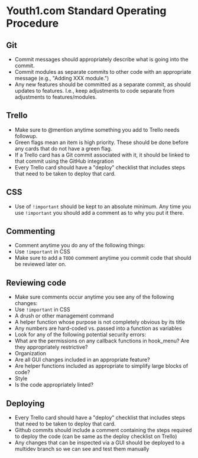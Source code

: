 Youth1.com Standard Operating Procedure
===

Git
---
* Commit messages should appropriately describe what is going into the commit.
* Commit modules as separate commits to other code with an appropriate message (e.g., "Adding XXX module.")
* Any new features should be committed as a separate commit, as should updates to features. I.e., keep adjustments to code separate from adjustments to features/modules.

Trello
---
* Make sure to @mention anytime something you add to Trello needs followup.
* Green flags mean an item is high priority. These should be done before any cards that do not have a green flag.
* If a Trello card has a Git commit associated with it, it should be linked to that commit using the GitHub integration
* Every Trello card should have a "deploy" checklist that includes steps that need to be taken to deploy that card.

CSS
---
* Use of `!important` should be kept to an absolute minimum. Any time you use `!important` you should add a comment as to why you put it there.

Commenting
---
* Comment anytime you do any of the following things:
 * Use `!important` in CSS
* Make sure to add a `TODO` comment anytime you commit code that should be reviewed later on.

Reviewing code
---
* Make sure comments occur anytime you see any of the following changes:
 * Use `!important` in CSS
 * A drush or other management command
 * A helper function whose purpose is not completely obvious by its title 
 * Any numbers are hard-coded vs. passed into a function as variables
* Look for any of the following potential security errors:
 * What are the permissions on any callback functions in hook_menu? Are they appropriately restrictive?
* Organization
 * Are all GUI changes included in an appropriate feature?
 * Are helper functions included as appropriate to simplify large blocks of code?
* Style
 * Is the code appropriately linted?

Deploying
---
* Every Trello card should have a "deploy" checklist that includes steps that need to be taken to deploy that card.
* Github commits should include a comment containing the steps required to deploy the code (can be same as the deploy checklist on Trello)
* Any changes that can be inspected via a GUI should be deployed to a multidev branch so we can see and test them manually
